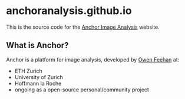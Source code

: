 # anchoranalysis.github.io

This is the source code for the [Anchor Image Analysis](http://www.anchoranalysis.org) website.

## What is Anchor?

Anchor is a platform for image analysis, developed by [Owen Feehan](http://www.owenfeehan.com) at:

* ETH Zurich
* University of Zurich
* Hoffmann la Roche
* ongoing as a open-source personal/community project

